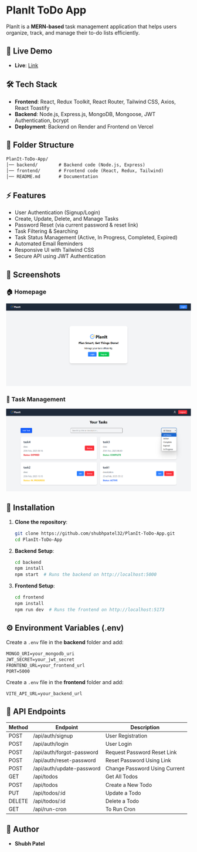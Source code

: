 # PlanIt ToDo App

PlanIt is a **MERN-based** task management application that helps users organize, track, and manage their to-do lists efficiently.

## 🚀 Live Demo

- **Live**: [Link](https://planit-frontend-swart.vercel.app)

## 🛠️ Tech Stack

- **Frontend**: React, Redux Toolkit, React Router, Tailwind CSS, Axios, React Toastify
- **Backend**: Node.js, Express.js, MongoDB, Mongoose, JWT Authentication, bcrypt
- **Deployment**: Backend on Render and Frontend on Vercel

## 📂 Folder Structure

```
PlanIt-ToDo-App/
│── backend/        # Backend code (Node.js, Express)
│── frontend/       # Frontend code (React, Redux, Tailwind)
│── README.md       # Documentation
```

## ⚡ Features

- User Authentication (Signup/Login)
- Create, Update, Delete, and Manage Tasks
- Password Reset (via current password & reset link)
- Task Filtering & Searching
- Task Status Management (Active, In Progress, Completed, Expired)
- Automated Email Reminders
- Responsive UI with Tailwind CSS
- Secure API using JWT Authentication

## 📸 Screenshots

### 🏠 Homepage

![Homepage](./frontend/public/home.png)

### 📝 Task Management

![Task Management](./frontend/public/dashboard.png)

## 📌 Installation

1. **Clone the repository**:

   ```bash
   git clone https://github.com/shubhpatel32/PlanIt-ToDo-App.git
   cd PlanIt-ToDo-App
   ```

2. **Backend Setup**:

   ```bash
   cd backend
   npm install
   npm start  # Runs the backend on http://localhost:5000
   ```

3. **Frontend Setup**:
   ```bash
   cd frontend
   npm install
   npm run dev  # Runs the frontend on http://localhost:5173
   ```

## ⚙️ Environment Variables (.env)

Create a `.env` file in the **backend** folder and add:

```env
MONGO_URI=your_mongodb_uri
JWT_SECRET=your_jwt_secret
FRONTEND_URL=your_frontend_url
PORT=5000
```

Create a `.env` file in the **frontend** folder and add:

```env
VITE_API_URL=your_backend_url
```

## 📡 API Endpoints

| Method | Endpoint                  | Description                 |
| ------ | ------------------------- | --------------------------- |
| POST   | /api/auth/signup          | User Registration           |
| POST   | /api/auth/login           | User Login                  |
| POST   | /api/auth/forgot-password | Request Password Reset Link |
| POST   | /api/auth/reset-password  | Reset Password Using Link   |
| POST   | /api/auth/update-password | Change Password Using Current|
| GET    | /api/todos                | Get All Todos               |
| POST   | /api/todos                | Create a New Todo           |
| PUT    | /api/todos/:id            | Update a Todo               |
| DELETE | /api/todos/:id            | Delete a Todo               |
| GET    | /api/run-cron             | To Run Cron                 |


## 🎯 Author

- **Shubh Patel**
